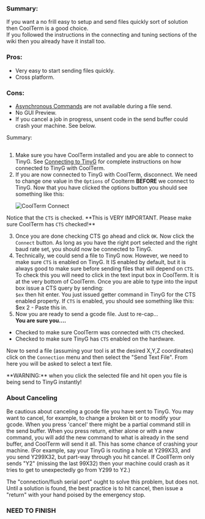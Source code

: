 ### Summary:
If you want a no frill easy to setup and send files quickly sort of solution then CoolTerm is a good choice.<br>If you followed the instructions in the connecting and tuning sections of the wiki then you already have it install too.
### Pros:
* Very easy to start sending files quickly.
* Cross platform.

### Cons:
* [Asynchronous Commands](https://github.com/synthetos/TinyG/wiki/JSON-Flow-Control-Specification#async-commands) are not available during a file send. 
* No GUI Preview.
* If you cancel a job in progress, unsent code in the send buffer could crash your machine. See below.

Summary:
##

1. Make sure you have CoolTerm installed and you are able to connect to TinyG.  See [Connecting to TinyG](https://github.com/synthetos/TinyG/wiki/Connecting-TinyG#establish-usb-connection) for complete instructions on how connected to TinyG with CoolTerm.<br>
2. If you are now connected to TinyG with CoolTerm, disconnect.  We need to change one value in the <code>Options</code> of Coolterm **BEFORE** we connect to TinyG.  Now that you have clicked the options button you should see something like this:<p>
![CoolTerm Connect](https://farm8.staticflickr.com/7471/15846337390_23d505b552_o_d.png)
<p>Notice that the <code>CTS</code> is checked.  **This is VERY IMPORTANT.  Please make sure CoolTerm has <code>CTS</code> checked!**<p>

3. Once you are done checking CTS go ahead and click <code>OK</code>.  Now click the <code>Connect</code> button.  As long as you have the right port selected and the right baud rate set, you should now be connected to TinyG.<br>
4.  Technically, we could send a file to TinyG now.  However, we need to make sure <code>CTS</code> is enabled on TinyG.  It IS enabled by default, but it is always good to make sure before sending files that will depend on <code>CTS</code>.  To check this you will need to click in the text input box in CoolTerm.  It is at the very bottom of CoolTerm.  Once you are able to type into the input box issue a CTS query by sending: <br><code>$ex</code> then hit enter.  You just issued getter command in TinyG for the CTS enabled property.  If <code>CTS</code> is enabled, you should see something like this:<br>
$ex 2 - Paste this in.
5.  Now you are ready to send a gcode file.  Just to re-cap... <br>
**You are sure you....<p>**

  * Checked to make sure CoolTerm was connected with <code>CTS</code> checked.
  * Checked to make sure TinyG has <code>CTS</code> enabled on the hardware.
<p>
Now to send a file (assuming your tool is at the desired X,Y,Z coordinates) click on the <code>Connection</code> menu and then select the "Send Text File".  From here you will be asked to select a text file. <p>**WARNING:** when you click the selected file and hit open you file is being send to TinyG instantly!<p>

### About Canceling
Be cautious about canceling a gcode file you have sent to TinyG. You may want to cancel, for example, to change a broken bit or to modify your gcode. When you press 'cancel' there might be a partial command still in the send buffer.  When you press return, either alone or with a new command, you will add the new command to what is already in the send buffer, and CoolTerm will send it all. This has some chance of crashing your machine.  (For example, say your TinyG is routing a hole at Y299X33, and you send Y299X32, but part-way through you hit cancel. If CoollTerm only sends "Y2" (missing the last 99X32) then your machine could crash as it tries to get to unexpectedly go from Y299 to Y2.)<p>

The "connection/flush serial port" ought to solve this problem, but does not. Until a solution is found, the best practice is to hit cancel, then issue a "return" with your hand poised by the emergency stop.<p>

### **NEED TO FINISH**
